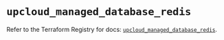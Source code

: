 # `upcloud_managed_database_redis`

Refer to the Terraform Registry for docs: [`upcloud_managed_database_redis`](https://registry.terraform.io/providers/upcloudltd/upcloud/5.15.0/docs/resources/managed_database_redis).
